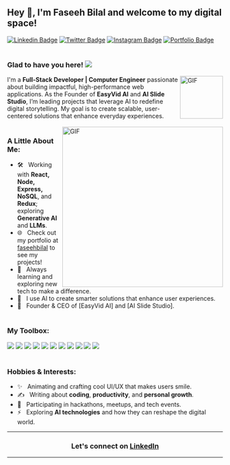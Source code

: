 ## Hey 👋, I'm Faseeh Bilal and welcome to my digital space!
[![Linkedin Badge](https://img.shields.io/badge/LinkedIn-0077B5?style=for-the-badge&logo=linkedin&logoColor=white)](https://www.linkedin.com/in/faseeh-ul-din-bilal-b44972324?utm_source=share&utm_campaign=share_via&utm_content=profile&utm_medium=android_app/)
[![Twitter Badge](https://img.shields.io/badge/Twitter-1DA1F2?style=for-the-badge&logo=twitter&logoColor=white)](https://x.com/FaseehBilal01)
[![Instagram Badge](https://img.shields.io/badge/Instagram-E1306C?style=for-the-badge&logo=instagram&logoColor=white)](https://www.instagram.com/faseeh._01?igsh=NmlvcG5qMGMzN200/)
[![Portfolio Badge](https://img.shields.io/badge/Portfolio-000000?style=for-the-badge&logo=google-chrome&logoColor=white)](https://www.faseehbilal.com/)
<br><br/>
### Glad to have you here! ![](https://komarev.com/ghpvc/?username=faseehbilal&color=green)
<img align="right" width="100" alt="GIF" src="assets/faseeh-gif.gif" />

I'm a **Full-Stack Developer | Computer Engineer** passionate about building impactful, high-performance web applications. As the Founder of **EasyVid AI** and **AI Slide Studio**, I’m leading projects that leverage AI to redefine digital storytelling. My goal is to create scalable, user-centered solutions that enhance everyday experiences.
<br><br/>
<img align="right" width="375" alt="GIF" src="https://i.giphy.com/media/v1.Y2lkPTc5MGI3NjExb3k5engzcjFkNXEzeXY2dDZ6NjljaXp1YW8xaXgwZjc4dTV6cmhuZCZlcD12MV9pbnRlcm5hbF9naWZfYnlfaWQmY3Q9Zw/fWfV1YvRogplfR5SWp/giphy.gif" />
 
### A Little About Me:

- 🛠 &nbsp; Working with **React, Node, Express, NoSQL**, and **Redux**; exploring **Generative AI** and **LLMs**.
- 🌐 &nbsp; Check out my portfolio at [faseehbilal](https://www.faseehbilal.com/) to see my projects!
- 🚀 &nbsp; Always learning and exploring new tech to make a difference.
- 🤖 &nbsp; I use AI to create smarter solutions that enhance user experiences.
- 💼 &nbsp; Founder & CEO of [EasyVid AI] and [AI Slide Studio].
 <br><br/>
### My Toolbox:

<a href="#"><img src="https://img.shields.io/badge/HTML5-red?style=for-the-badge&logo=html5&labelColor=black&color=E34F26"/></a>
<a href="#"><img src="https://img.shields.io/badge/CSS3-blue?style=for-the-badge&logo=css3&logoColor=1572B6&labelColor=black&color=1572B6"/></a>
<a href="#"><img src="https://img.shields.io/badge/Javascript-yellow?style=for-the-badge&logo=javascript&labelColor=black&color=f0db4f"/></a>
<a href="#"><img src="https://img.shields.io/badge/ReactJS-blue?style=for-the-badge&logo=react&labelColor=black&color=61DAFB"/></a>
<a href="#"><img src="https://img.shields.io/badge/Node.JS-green?style=for-the-badge&logo=node.js&logoColor=white&labelColor=black&color=339933"/></a>
<a href="#"><img src="https://img.shields.io/badge/MongoDB-green?style=for-the-badge&logo=mongodb&labelColor=black&color=47A248"/></a>
<a href="#"><img src="https://img.shields.io/badge/NoSQL-black?style=for-the-badge&logo=couchbase&labelColor=black&color=BB4B3D"/></a>
<a href="#"><img src="https://img.shields.io/badge/Git-orange?style=for-the-badge&logo=git&labelColor=black&color=F05032"/></a>
<a href="#"><img src="https://img.shields.io/badge/GitHub-white?style=for-the-badge&logo=github&labelColor=black&color=181717"/></a>
<a href="#"><img src="https://img.shields.io/badge/Artificial%20Intelligence-black?style=for-the-badge&logo=tensorflow&labelColor=black&color=00C4B4"/></a>
<a href="#"><img src="https://img.shields.io/badge/Redux-purple?style=for-the-badge&logo=redux&labelColor=black&color=764ABC"/></a>
<br><br/>

### Hobbies & Interests:

- ✨ &nbsp; Animating and crafting cool UI/UX that makes users smile.
- ✍️ &nbsp; Writing about **coding**, **productivity**, and **personal growth**.
- 🚀 &nbsp; Participating in hackathons, meetups, and tech events.
- ⚡ &nbsp; Exploring **AI technologies** and how they can reshape the digital world.

---

<div align="center">

### Let's connect on [LinkedIn](https://www.linkedin.com/in/faseeh-ul-din-bilal-b44972324?utm_source=share&utm_campaign=share_via&utm_content=profile&utm_medium=android_app)

---

</div>
